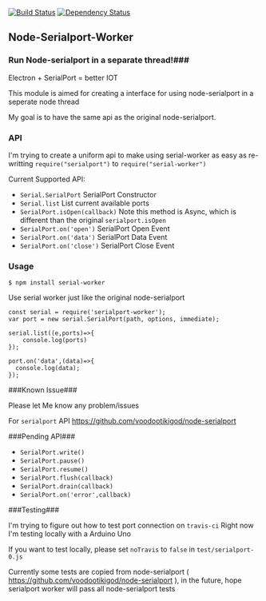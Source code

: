 [![Build Status](https://travis-ci.org/weiway/node-serialport-worker.svg?branch=master)](https://travis-ci.org/weiway/node-serialport-worker)
[![Dependency Status](https://david-dm.org/weiway/node-serialport-worker.svg)](https://david-dm.org/weiway/node-serialport-worker)

## Node-Serialport-Worker ##

### Run Node-serialport in a separate thread!###
Electron + SerialPort = better IOT

This module is aimed for creating a interface for using node-serialport in a seperate node thread

My goal is to have the same api as the original node-serialport.


### API ###
I'm trying to create a uniform api to make using serial-worker as easy as re-writting          ```require("serialport")``` to  ```require("serial-worker")```

Current Supported API:

-  ```Serial.SerialPort``` SerialPort Constructor
-  ```Serial.list``` List current available ports
-  ```SerialPort.isOpen(callback)``` Note this method is Async, which is different than the original ```serialport.isOpen```
-  ```SerialPort.on('open')``` SerialPort Open Event
-  ```SerialPort.on('data')``` SerialPort Data Event
-  ```SerialPort.on('close')``` SerialPort Close Event




### Usage ###
```
$ npm install serial-worker
```

Use serial worker just like the original node-serialport

```
const serial = require('serialport-worker');
var port = new serial.SerialPort(path, options, immediate);

serial.list((e,ports)=>{
    console.log(ports)
});

port.on('data',(data)=>{
  console.log(data);
});
```

###Known Issue###

Please let Me know any problem/issues


For ```serialport``` API https://github.com/voodootikigod/node-serialport

###Pending API###

- ```SerialPort.write()```
- ```SerialPort.pause()```
- ```SerialPort.resume()```
- ```SerialPort.flush(callback)```
- ```SerialPort.drain(callback)```
- ```SerialPort.on('error',callback)```

###Testing###

I'm trying to figure out how to test port connection on ```travis-ci```
Right now I'm testing locally with a Arduino Uno

If you want to test locally, please set ```noTravis``` to ```false``` in ```test/serialport-0.js```






Currently some tests are copied from node-serialport ( https://github.com/voodootikigod/node-serialport ), in the future, hope serialport worker will pass all node-serialport tests
